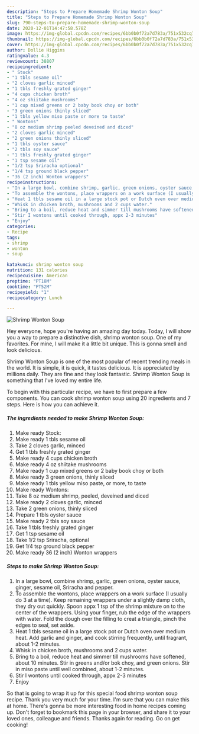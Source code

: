 ```yaml
---
description: "Steps to Prepare Homemade Shrimp Wonton Soup"
title: "Steps to Prepare Homemade Shrimp Wonton Soup"
slug: 790-steps-to-prepare-homemade-shrimp-wonton-soup
date: 2020-12-01T14:47:58.578Z
image: https://img-global.cpcdn.com/recipes/6bb0b0f72a7d783a/751x532cq70/shrimp-wonton-soup-recipe-main-photo.jpg
thumbnail: https://img-global.cpcdn.com/recipes/6bb0b0f72a7d783a/751x532cq70/shrimp-wonton-soup-recipe-main-photo.jpg
cover: https://img-global.cpcdn.com/recipes/6bb0b0f72a7d783a/751x532cq70/shrimp-wonton-soup-recipe-main-photo.jpg
author: Dollie Higgins
ratingvalue: 4.3
reviewcount: 38807
recipeingredient:
- " Stock"
- "1 tbls sesame oil"
- "2 cloves garlic minced"
- "1 tbls freshly grated ginger"
- "4 cups chicken broth"
- "4 oz shiitake mushrooms"
- "1 cup mixed greens or 2 baby book choy or both"
- "3 green onions thinly sliced"
- "1 tbls yellow miso paste or more to taste"
- " Wontons"
- "8 oz medium shrimp peeled deveined and diced"
- "2 cloves garlic minced"
- "2 green onions thinly sliced"
- "1 tbls oyster sauce"
- "2 tbls soy sauce"
- "1 tbls freshly grated ginger"
- "1 tsp sesame oil"
- "1/2 tsp Sriracha optional"
- "1/4 tsp ground black pepper"
- "36 (2 inch) Wonton wrappers"
recipeinstructions:
- "In a large bowl, combine shrimp, garlic, green onions, oyster sauce, ginger, sesame oil, Sriracha and pepper."
- "To assemble the wontons, place wrappers on a work surface (I usually do 3 at a time). Keep remaining wrappers under a slightly damp cloth, they dry out quickly. Spoon appx 1 tsp of the shrimp mixture on to the center of the wrappers. Using your finger, rub the edge of the wrappers with water. Fold the dough over the filling to creat a triangle, pinch the edges to seal, set aside."
- "Heat 1 tbls sesame oil in a large stock pot or Dutch oven over medium heat. Add garlic and ginger, and cook stirring frequently, until fragrant, about 1-2 minutes."
- "Whisk in chicken broth, mushrooms and 2 cups water."
- "Bring to a boil, reduce heat and simmer till mushrooms have softened, about 10 minutes. Stir in greens and/or bok choy, and green onions. Stir in miso paste until well combined, about 1-2 minutes."
- "Stir I wontons until cooked through, appx 2-3 minutes"
- "Enjoy"
categories:
- Recipe
tags:
- shrimp
- wonton
- soup

katakunci: shrimp wonton soup 
nutrition: 131 calories
recipecuisine: American
preptime: "PT18M"
cooktime: "PT52M"
recipeyield: "1"
recipecategory: Lunch

---
```



![Shrimp Wonton Soup](https://img-global.cpcdn.com/recipes/6bb0b0f72a7d783a/751x532cq70/shrimp-wonton-soup-recipe-main-photo.jpg)

Hey everyone, hope you're having an amazing day today. Today, I will show you a way to prepare a distinctive dish, shrimp wonton soup. One of my favorites. For mine, I will make it a little bit unique. This is gonna smell and look delicious.



Shrimp Wonton Soup is one of the most popular of recent trending meals in the world. It is simple, it is quick, it tastes delicious. It is appreciated by millions daily. They are fine and they look fantastic. Shrimp Wonton Soup is something that I've loved my entire life.


To begin with this particular recipe, we have to first prepare a few components. You can cook shrimp wonton soup using 20 ingredients and 7 steps. Here is how you can achieve it.

<!--inarticleads1-->

##### The ingredients needed to make Shrimp Wonton Soup:

1. Make ready  Stock:
1. Make ready 1 tbls sesame oil
1. Take 2 cloves garlic, minced
1. Get 1 tbls freshly grated ginger
1. Make ready 4 cups chicken broth
1. Make ready 4 oz shiitake mushrooms
1. Make ready 1 cup mixed greens or 2 baby book choy or both
1. Make ready 3 green onions, thinly sliced
1. Make ready 1 tbls yellow miso paste, or more, to taste
1. Make ready  Wontons:
1. Take 8 oz medium shrimp, peeled, deveined and diced
1. Make ready 2 cloves garlic, minced
1. Take 2 green onions, thinly sliced
1. Prepare 1 tbls oyster sauce
1. Make ready 2 tbls soy sauce
1. Take 1 tbls freshly grated ginger
1. Get 1 tsp sesame oil
1. Take 1/2 tsp Sriracha, optional
1. Get 1/4 tsp ground black pepper
1. Make ready 36 (2 inch) Wonton wrappers




<!--inarticleads2-->

##### Steps to make Shrimp Wonton Soup:

1. In a large bowl, combine shrimp, garlic, green onions, oyster sauce, ginger, sesame oil, Sriracha and pepper.
1. To assemble the wontons, place wrappers on a work surface (I usually do 3 at a time). Keep remaining wrappers under a slightly damp cloth, they dry out quickly. Spoon appx 1 tsp of the shrimp mixture on to the center of the wrappers. Using your finger, rub the edge of the wrappers with water. Fold the dough over the filling to creat a triangle, pinch the edges to seal, set aside.
1. Heat 1 tbls sesame oil in a large stock pot or Dutch oven over medium heat. Add garlic and ginger, and cook stirring frequently, until fragrant, about 1-2 minutes.
1. Whisk in chicken broth, mushrooms and 2 cups water.
1. Bring to a boil, reduce heat and simmer till mushrooms have softened, about 10 minutes. Stir in greens and/or bok choy, and green onions. Stir in miso paste until well combined, about 1-2 minutes.
1. Stir I wontons until cooked through, appx 2-3 minutes
1. Enjoy




So that is going to wrap it up for this special food shrimp wonton soup recipe. Thank you very much for your time. I'm sure that you can make this at home. There's gonna be more interesting food in home recipes coming up. Don't forget to bookmark this page in your browser, and share it to your loved ones, colleague and friends. Thanks again for reading. Go on get cooking!
